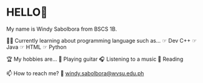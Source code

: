 # HELLO👋 
My name is Windy Sabolbora from BSCS 1B.

👩‍💻 Currently learning about programming language such as...
          ☞ Dev C++
          ☞ Java
          ☞ HTML
          ☞ Python
         
🏆 My hobbies are...
          🎸 Playing guitar
          🎧 Listening to a music
          📖 Reading
  
📫 How to reach me?
          📧 windy.sabolbora@wvsu.edu.ph
          
 
